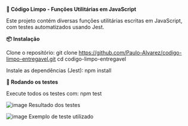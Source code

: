 **🧼 Código Limpo - Funções Utilitárias em JavaScript**

Este projeto contém diversas funções utilitárias escritas em JavaScript, com testes automatizados usando Jest.

**📦 Instalação**

Clone o repositório:
git clone https://github.com/Paulo-Alvarez/codigo-limpo-entregavel.git
cd codigo-limpo-entregavel

Instale as dependências (Jest):
npm install

**🧪 Rodando os testes**

Execute todos os testes com:
npm test


![image](https://github.com/user-attachments/assets/f03995db-36b4-4b40-a3e2-93c411f4f8a0)
Resultado dos testes

![image](https://github.com/user-attachments/assets/b0ea082b-405f-4abc-90a7-4b028131b80f)
Exemplo de teste utilizado

